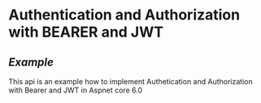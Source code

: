 # Authentication and Authorization with BEARER and JWT

## _Example_

This api is an example how to implement Authetication and Authorization with Bearer and JWT in Aspnet core 6.0
